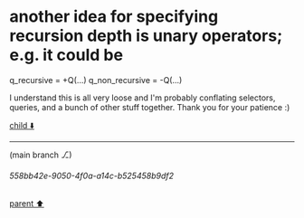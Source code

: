 # another idea for specifying recursion depth is unary operators; e.g. it could be
q_recursive = +Q(...)
q_non_recursive = -Q(...)

I understand this is all very loose and I'm probably conflating selectors, queries, and a bunch of other stuff together. Thank you for your patience :)

[child ⬇️](#558bb42e-9050-4f0a-a14c-b525458b9df2)

---

(main branch ⎇)
###### 558bb42e-9050-4f0a-a14c-b525458b9df2
[parent ⬆️](#aaa204e0-5dbf-49bb-be77-a031fb06aef6)
